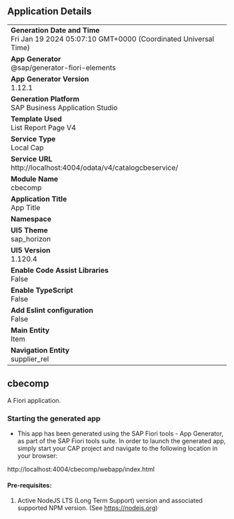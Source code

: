 ## Application Details
|               |
| ------------- |
|**Generation Date and Time**<br>Fri Jan 19 2024 05:07:10 GMT+0000 (Coordinated Universal Time)|
|**App Generator**<br>@sap/generator-fiori-elements|
|**App Generator Version**<br>1.12.1|
|**Generation Platform**<br>SAP Business Application Studio|
|**Template Used**<br>List Report Page V4|
|**Service Type**<br>Local Cap|
|**Service URL**<br>http://localhost:4004/odata/v4/catalogcbeservice/
|**Module Name**<br>cbecomp|
|**Application Title**<br>App Title|
|**Namespace**<br>|
|**UI5 Theme**<br>sap_horizon|
|**UI5 Version**<br>1.120.4|
|**Enable Code Assist Libraries**<br>False|
|**Enable TypeScript**<br>False|
|**Add Eslint configuration**<br>False|
|**Main Entity**<br>Item|
|**Navigation Entity**<br>supplier_rel|

## cbecomp

A Fiori application.

### Starting the generated app

-   This app has been generated using the SAP Fiori tools - App Generator, as part of the SAP Fiori tools suite.  In order to launch the generated app, simply start your CAP project and navigate to the following location in your browser:

http://localhost:4004/cbecomp/webapp/index.html

#### Pre-requisites:

1. Active NodeJS LTS (Long Term Support) version and associated supported NPM version.  (See https://nodejs.org)


